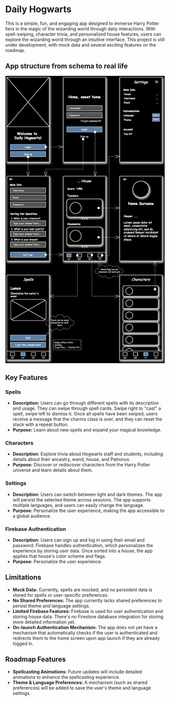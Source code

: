 # Daily Hogwarts

This is a simple, fun, and engaging app designed to immerse Harry Potter fans in the magic of the wizarding world through daily interactions. With spell-swiping, character trivia, and personalized house features, users can explore the wizarding world through an intuitive interface. This project is still under development, with mock data and several exciting features on the roadmap.

## App structure from schema to real life

![screenshot](./assets/app_schema.svg)

## Key Features

### Spells

- **Description:** Users can go through different spells with its description and usage. They can swipe through spell cards. Swipe right to "cast" a spell, swipe left to dismiss it. Once all spells have been swiped, users receive a message that the charms class is over, and they can reset the stack with a repeat button.
- **Purpose:** Learn about new spells and expand your magical knowledge.

### Characters

- **Description:** Explore trivia about Hogwarts staff and students, including details about their ancestry, wand, house, and Patronus.
- **Purpose:** Discover or rediscover characters from the Harry Potter universe and learn details about them.

### Settings

- **Description:** Users can switch between light and dark themes. The app will persist the selected theme across sessions. The app supports multiple languages, and users can easily change the language.
- **Purpose:** Personalize the user experience, making the app accessible to a global audience.

### Firebase Authentication

- **Description:** Users can sign up and log in using their email and password. Firebase handles authentication, which personalizes the experience by storing user data. Once sorted into a house, the app applies that house's color scheme and flags.
- **Purpose:** Personalize the user experience.

## Limitations

- **Mock Data:** Currently, spells are mocked, and no persistent data is stored for spells or user-specific preferences.
- **No Shared Preferences:** The app currently lacks shared preferences to persist theme and language settings.
- **Limited Firebase Features:** Firebase is used for user authentication and storing house data. There's no Firestore database integration for storing more detailed information yet.
- **On-launch Authentication Mechanism:** The app does not yet have a mechanism that automatically checks if the user is authenticated and redirects them to the home screen upon app launch if they are already logged in.

## Roadmap Features

- **Spellcasting Animations:** Future updates will include detailed animations to enhance the spellcasting experience.
- **Theme & Language Preferences:** A mechanism (such as shared preferences) will be added to save the user's theme and language settings.
